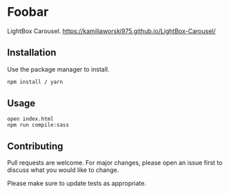 # Foobar

LightBox Carousel.
https://kamiljaworski975.github.io/LightBox-Carousel/

## Installation

Use the package manager to install.

```bash
npm install / yarn 
```

## Usage

```
open index.html
npm run compile:sass 

```

## Contributing
Pull requests are welcome. For major changes, please open an issue first to discuss what you would like to change.

Please make sure to update tests as appropriate.
